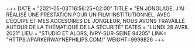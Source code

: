 +++
DATE = "2021-05-03T16:56:25+02:00"
TITLE = "EN JONGLAGE, J'AI RÉALISÉ UNE PRESTATION POUR UN FILM INSTITUTIONNEL. AVEC L'ÉQUIPE ET MES ACCESOIRES DE JONGLEUR, NOUS AVONS TRAVAILLÉ AUTOUR DE LA THÉMATIQUE DE LA SÉCURITÉ"
DATES = "LUNDI 28 AVRIL 2021"
LIEU = "STUDIO ET ALORS, IVRY-SUR-SEINE 94205"
LINK= "HTTPS://PARKERWAYNEPHILIPS.COM/"
WEIGHT=9999826
+++

